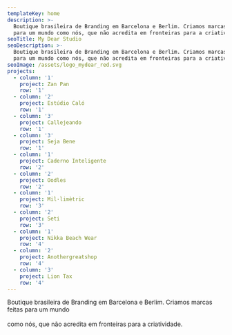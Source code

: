 ```yaml
---
templateKey: home
description: >-
  Boutique brasileira de Branding em Barcelona e Berlim. Criamos marcas feitas
  para um mundo como nós, que não acredita em fronteiras para a criatividade.
seoTitle: My Dear Studio
seoDescription: >-
  Boutique brasileira de Branding em Barcelona e Berlim. Criamos marcas feitas
  para um mundo como nós, que não acredita em fronteiras para a criatividade.
seoImage: /assets/logo_mydear_red.svg
projects:
  - column: '1'
    project: Zan Pan
    row: '1'
  - column: '2'
    project: Estúdio Caló
    row: '1'
  - column: '3'
    project: Callejeando
    row: '1'
  - column: '3'
    project: Seja Bene
    row: '1'
  - column: '1'
    project: Caderno Inteligente
    row: '2'
  - column: '2'
    project: Oodles
    row: '2'
  - column: '1'
    project: Mil·limètric
    row: '3'
  - column: '2'
    project: Seti
    row: '3'
  - column: '1'
    project: Nikka Beach Wear
    row: '4'
  - column: '2'
    project: Anothergreatshop
    row: '4'
  - column: '3'
    project: Lion Tax
    row: '4'
---
```

Boutique brasileira de Branding em Barcelona e Berlim. Criamos marcas feitas para um mundo \
\
como nós, que não acredita em fronteiras para a criatividade.
